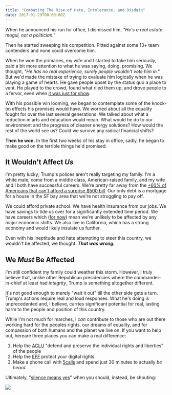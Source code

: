 ```yaml
---
title: "Combating The Rise of Hate, Intolerance, and Disdain"
date: 2017-01-29T00:00:00Z
---
```


When he announced his run for office, I dismissed him, _"He's a real estate mogul, not a politician."_

Then he started sweeping his competition. Pitted against some 13+ team contenders and none could overcome him.

When he won the primaries, my wife and I started to take him seriously, paid a bit more attention to what he was saying, doing, promising. We thought, _"He has no real experience, surely people wouldn't vote him in."_ But we'd made the mistake of trying to evaluate him logically when he was playing a game of hearts. He gave people upset by the status quo a place to vent. He played to the crowd, found what riled them up, and drove people to a fervor, even when [it was just for show](http://www.huffingtonpost.com/entry/trump-clinton-lock-her-up_us_584b5b53e4b04c8e2bb01274).

With his possible win looming, we began to contemplate some of the knock-on effects his promises would have. We worried about all the equality fought for over the last several generations. We talked about what a reduction in arts and education would mean. What would he do to our environment and the progress of cleaner energy solutions? How would the rest of the world see us? Could we survive any radical financial shifts?

**Then he won.** In the first two weeks of his stay in office, sadly, he began to make good on the terrible things he'd promised.

## It Wouldn't Affect _Us_

I'm pretty lucky; Trump's polices aren't really targeting my family. I'm a white male, come from a middle class, American-raised family, and my wife and I both have successful careers. We're pretty far away from the [+60% of Americans that can't afford a surprise $500 bill](http://www.nbcnews.com/business/personal-finance/most-americans-lack-reserve-cash-cover-500-emergency-survey-n493096). Our only debt is a mortgage for a house in the SF bay area that we're not struggling to pay off.

We could afford private school. We have health insurance from our jobs. We have savings to tide us over for a significantly extended time period. We have careers which ([for now](https://www.youtube.com/watch?v=7Pq-S557XQU)) mean we're unlikely to be affected by any major economic shifts. We also live in California, which has a strong economy and would likely insulate us further.

Even with his ineptitude and hate attempting to steer this country, we wouldn't be affected, we thought. _**That was wrong.**_

## We _Must_ Be Affected

I'm still confident my family could weather this storm. However, I truly believe that, unlike other Republican presidencies where the commander-in-chief at least had _integrity_, Trump is something altogether different.

It's not good enough to merely "wait it out" till the other side gets a turn. Trump's actions require real and loud responses. What he's doing is unprecedented and, I believe, carries significant potential for real, lasting harm to the people and position of this country.

While I'm not much for marches, I _can_ contribute to those who are out there working hard for the peoples rights, our dreams of equality, and for compassion of both humans and the planet we live on. If you want to help out, hereare three places you can make a real difference:

1. Help the [ACLU](https://action.aclu.org/donate-aclu) "defend and preserve the individual rights and liberties" of the people
2. Help the [EFF](https://supporters.eff.org/donate/button) protect your digital rights
3. Make a phone call with [5calls](https://5calls.org/) and spend just 30 minutes to actually _be heard_.

Ultimately, "[silence means yes](https://en.wikipedia.org/wiki/Wikipedia:Silence_and_consensus)" when you should, instead, be shouting:

![](/img/first-they-came-for-the-muslims.png)
